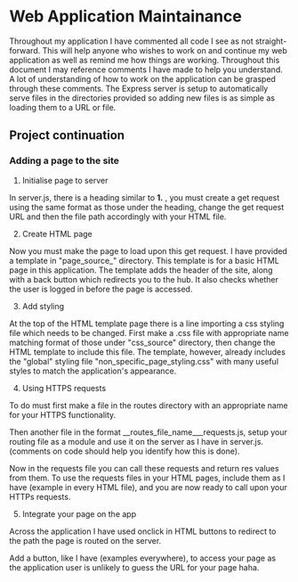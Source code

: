# Web Application Maintainance

Throughout my application I have commented all code I
see as not straight-forward. This will help anyone
who wishes to work on and continue my web application
as well as remind me how things are working. Throughout 
this document I may reference comments I have made 
to help you understand. A lot of understanding of how to
work on the application can be grasped through these comments.
The Express server is setup to
automatically serve files in the directories provided so
adding new files is as simple as loading them to a URL or 
file.

## Project continuation

### Adding a page to the site

1. Initialise page to server

In server.js, there is a heading similar to **1.**
, you must create a get request using the same format
as those under the heading, change the get request 
URL and then the file path accordingly with your HTML file.

2. Create HTML page

Now you must make the page to load upon this get request.
I have provided a template in "page_source_" directory.
This template is for a basic HTML page in this application.
The template adds the header of the site, along with
a back button which redirects you to the hub.
It also checks whether the user is logged in 
before the page is accessed.

3. Add styling

At the top of the HTML template page there is a line importing 
a css styling file which needs to be changed. 
First make a .css file with appropriate name matching format
of those under "css_source" directory, then change the HTML
template to include this file. The template, however,
already includes the "global" styling file "non_specific_page_styling.css"
with many useful styles to match the application's appearance.

4. Using HTTPS requests

To do must first make a file in the routes directory with
an appropriate name for your HTTPS functionality.

Then another file in the format __routes_file_name___requests.js,
setup your routing file as a module and use it on the server as I have in server.js.
(comments on code should help you identify how this is done).

Now in the requests file you can call these requests and return res values from them.
To use the requests files in your HTML pages, include them as I have (example in every HTML file),
and you are now ready to call upon your HTTPs requests.

5. Integrate your page on the app

Across the application I have used onclick in HTML buttons
to redirect to the path the page is routed on the server.

Add a button, like I have (examples everywhere), to access your page as
the application user is unlikely to guess the URL for your page haha.
